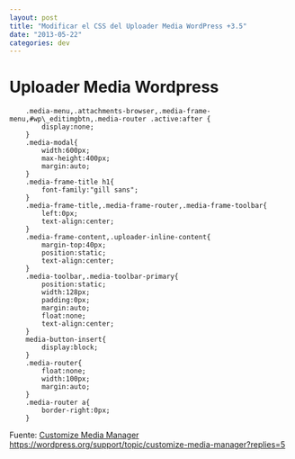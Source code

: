 ```yaml
---
layout: post
title: "Modificar el CSS del Uploader Media WordPress +3.5"
date: "2013-05-22"
categories: dev
---
```


# Uploader Media Wordpress

    	.media-menu,.attachments-browser,.media-frame-menu,#wp\_editimgbtn,.media-router .active:after {
            display:none;
        }
		.media-modal{
			width:600px;
			max-height:400px;
			margin:auto;
		}
		.media-frame-title h1{
			font-family:"gill sans";
		}
		.media-frame-title,.media-frame-router,.media-frame-toolbar{
			left:0px;
			text-align:center;
		}
		.media-frame-content,.uploader-inline-content{
			margin-top:40px;
			position:static;
			text-align:center;
		}
		.media-toolbar,.media-toolbar-primary{
			position:static;
			width:128px;
			padding:0px;
			margin:auto;
			float:none;
			text-align:center;
		}
		media-button-insert{
			display:block;
		}
		.media-router{
			float:none;
			width:100px;
			margin:auto;
		}
		.media-router a{
			border-right:0px;
		}

Fuente: [Customize Media Manager](https://wordpress.org/support/topic/customize-media-manager?replies=5 "Customize Media Manager") https://wordpress.org/support/topic/customize-media-manager?replies=5
